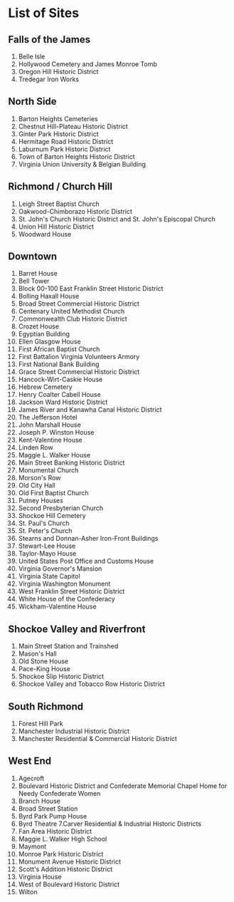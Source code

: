 # List of Sites

## Falls of the James
1. Belle Isle
2. Hollywood Cemetery and James Monroe Tomb
3. Oregon Hill Historic District
4. Tredegar Iron Works

##  North Side
1. Barton Heights Cemeteries
2. Chestnut Hill-Plateau Historic District
3. Ginter Park Historic District
4. Hermitage Road Historic District
5. Laburnum Park Historic District
6. Town of Barton Heights Historic District
7. Virginia Union University & Belgian Building

## Richmond / Church Hill
1. Leigh Street Baptist Church
2. Oakwood-Chimborazo Historic District
3. St. John's Church Historic District and St. John's Episcopal Church
4. Union Hill Historic District
5. Woodward House

## Downtown
1. Barret House
2. Bell Tower
3. Block 00-100 East Franklin Street Historic District
4. Bolling Haxall House
5. Broad Street Commercial Historic District
6. Centenary United Methodist Church
7. Commonwealth Club Historic District
8. Crozet House
9. Egyptian Building
10. Ellen Glasgow House
11. First African Baptist Church
12. First Battalion Virginia Volunteers Armory
13. First National Bank Building
14. Grace Street Commercial Historic District
15. Hancock-Wirt-Caskie House
16. Hebrew Cemetery
17. Henry Coalter Cabell House
18. Jackson Ward Historic District
19. James River and Kanawha Canal Historic District
20. The Jefferson Hotel
21. John Marshall House
22. Joseph P. Winston House
23. Kent-Valentine House
24. Linden Row
25. Maggie L. Walker House
26. Main Street Banking Historic District
27. Monumental Church
28. Morson's Row
29. Old City Hall
30. Old First Baptist Church
31. Putney Houses
32. Second Presbyterian Church
33. Shockoe Hill Cemetery
34. St. Paul's Church
35. St. Peter's Church
36. Stearns and Donnan-Asher Iron-Front Buildings
37. Stewart-Lee House
38. Taylor-Mayo House
39. United States Post Office and Customs House
40. Virginia Governor's Mansion
41. Virginia State Capitol
42. Virginia Washington Monument
43. West Franklin Street Historic District
44. White House of the Confederacy
45. Wickham-Valentine House

## Shockoe Valley and Riverfront
1. Main Street Station and Trainshed
2. Mason's Hall
3. Old Stone House
4. Pace-King House
5. Shockoe Slip Historic District
6. Shockoe Valley and Tobacco Row Historic District


## South Richmond
1. Forest Hill Park
2. Manchester Industrial Historic District
3. Manchester Residential & Commercial Historic District

## West End
1. Agecroft
2. Boulevard Historic District and Confederate Memorial Chapel Home for Needy Confederate Women
3. Branch House
4. Broad Street Station
5. Byrd Park Pump House
6. Byrd Theatre
7.Carver Residential & Industrial Historic Districts
8. Fan Area Historic District
9. Maggie L. Walker High School
10. Maymont
11. Monroe Park Historic District
12. Monument Avenue Historic District
13. Scott's Addition Historic District
14. Virginia House
15. West of Boulevard Historic District
16. Wilton
